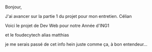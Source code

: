 Bonjour,

J'ai avancer sur la partie 1 du projet pour mon entretien. Célian

Voici le projet de Dev Web pour notre Année d'ING1

et le foudecytech alias matthias

je me serais passé de cet info hein juste comme ça, à bon entendeur...

